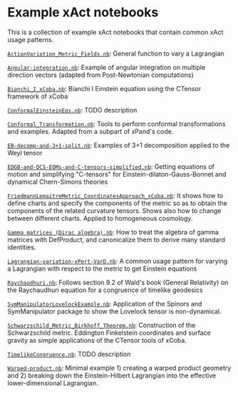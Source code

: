 Example xAct notebooks
========

This is a collection of example xAct notebooks that contain common xAct usage patterns.

[`ActionVariation_Metric_Fields.nb`](../../raw/master/ActionVariation_Metric_Fields.nb):
General function to vary a Lagrangian


[`Angular-integration.nb`](../../raw/master/Angular-integration.nb):
Example of angular integration on multiple direction vectors (adapted from Post-Newtonian computations)


[`Bianchi_I_xCoba.nb`](../../raw/master/Bianchi_I_xCoba.nb):
Bianchi I Einstein equation using the CTensor framework of xCoba


[`ConformalEinsteinEqs.nb`](../../raw/master/ConformalEinsteinEqs.nb):
TODO description


[`Conformal_Transformation.nb`](../../raw/master/Conformal_Transformation.nb):
Tools to perform conformal transformations and examples. Adapted from a subpart of xPand's code.


[`EB-decomp-and-3+1-split.nb`](../../raw/master/EB-decomp-and-3+1-split.nb):
Examples of 3+1 decomposition applied to the Weyl tensor


[`EDGB-and-DCS-EOMs-and-C-tensors-simplified.nb`](../../raw/master/EDGB-and-DCS-EOMs-and-C-tensors-simplified.nb):
Getting equations of motion and simplifying "C-tensors" for Einstein-dilaton-Gauss-Bonnet and dynamical Chern-Simons theories


[`FriedmannLemaitreMetric_CoordinatesApproach_xCoba.nb`](../../raw/master/FriedmannLemaitreMetric_CoordinatesApproach_xCoba.nb):
It shows how to define charts and specify the components of the metric so as to obtain the components of the related curvature tensors. Shows also how to change between different charts. Applied to homogeneous cosmology.


[`Gamma matrices (Dirac algebra).nb`](../../raw/master/Gamma%20matrices%20(Dirac%20algebra).nb):
How to treat the algebra of gamma matrices with DefProduct, and canonicalize them to derive many standard identities.


[`Lagrangian-variation-xPert-VarD.nb`](../../raw/master/Lagrangian-variation-xPert-VarD.nb):
A common usage pattern for varying a Lagrangian with respect to the metric to get Einstein equations


[`Raychaudhuri.nb`](../../raw/master/Raychaudhuri.nb):
Follows section 9.2 of Wald's book (General Relativity) on the Raychaudhuri equation for a congruence of timelike geodesics


[`SymManipulatorLovelockExample.nb`](../../raw/master/SymManipulatorLovelockExample.nb):
Application of the Spinors and SymManipulator package to show the Lovelock tensor is non-dynamical.


[`Schwarzschild_Metric_Birkhoff_Theorem.nb`](../../raw/master/Schwarzschild_Metric_Birkhoff_Theorem.nb):
Construction of the Schwarzschild metric. 
Eddington Finkelstein coordinates and surface gravity as simple applications of the CTensor tools of xCoba.


[`TimelikeCongruence.nb`](../../raw/master/TimelikeCongruence.nb):
TODO description


[`Warped-product.nb`](../../raw/master/Warped-product.nb):
Minimal example 1) creating a warped product geometry and 2) breaking down the Einstein-Hilbert Lagrangian into the effective lower-dimensional Lagrangian.
